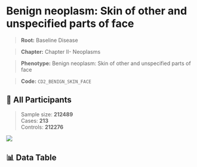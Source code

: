 # Benign neoplasm: Skin of other and unspecified parts of face

> **Root:** Baseline Disease  

> **Chapter:** Chapter II- Neoplasms  

> **Phenotype:** Benign neoplasm: Skin of other and unspecified parts of face  

> **Code:** `CD2_BENIGN_SKIN_FACE`

## 🧪 All Participants  
> Sample size: **212489**  
> Cases: **213**  
> Controls: **212276**
<img src="/Sensitive/Figures/ALL/Incidence/CD2_BENIGN_SKIN_FACE.png"/>

## 📊 Data Table
<CsvTableMRF src="/Sensitive/Data/ALL/Incidence/COX_CD2_BENIGN_SKIN_FACE.csv"/>

